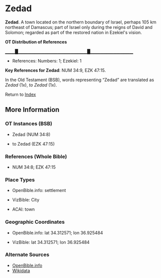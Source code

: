 # Zedad
**Zedad**. 
A town located on the northern boundary of Israel, perhaps 105 km northeast of Damascus; part of Israel only during the reigns of David and Solomon; regarded as part of the restored nation in Ezekiel's vision. 


**OT Distribution of References**

▁▁▁█▁▁▁▁▁▁▁▁▁▁▁▁▁▁▁▁▁▁▁▁▁█▁▁▁▁▁▁▁▁▁▁▁▁▁
* References: Numbers: 1; Ezekiel: 1



**Key References for Zedad**: 
NUM 34:9, EZK 47:15. 


In the Old Testament (BSB), words representing “Zedad” are translated as 
*Zedad* (1x), *to Zedad* (1x). 




Return to [Index](00-Index.md)

## More Information

### OT Instances (BSB)

* Zedad (NUM 34:8)

* to Zedad (EZK 47:15)



### References (Whole Bible)

* NUM 34:8; EZK 47:15


### Place Types

* OpenBible.info: settlement

* VizBible: City

* ACAI: town



### Geographic Coordinates

* OpenBible.info: lat 34.312571; lon 36.925484

* VizBible: lat 34.312571; lon 36.925484



### Alternate Sources

* [OpenBible.info](https://www.openbible.info/geo/ancient/aab92ca)
* [Wikidata](http://www.wikidata.org/entity/Q3461076)



